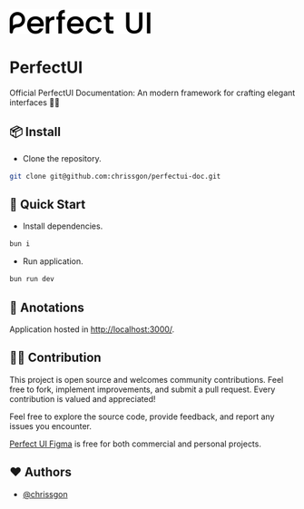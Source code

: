 ![PerfectUI](./public/logo.svg)

# PerfectUI

Official PerfectUI Documentation: An modern framework for crafting elegant interfaces 📖🎨

## 📦 Install

- Clone the repository.

```bash
git clone git@github.com:chrissgon/perfectui-doc.git
```

## 🚀 Quick Start

- Install dependencies.

```bash
bun i
```

- Run application.

```bash
bun run dev
```

## 📝 Anotations

Application hosted in <a href="http://localhost:3000/">http://localhost:3000/</a>.

## 💪🏻 Contribution

This project is open source and welcomes community contributions. Feel free to fork, implement improvements, and submit a pull request. Every contribution is valued and appreciated!

Feel free to explore the source code, provide feedback, and report any issues you encounter.

[Perfect UI Figma](https://www.figma.com/file/szD991W25tQxPuqhfRektk/PerfectUI?type=design&t=NFXUM1OyFfIo9Csc-6) is free for both commercial and personal projects.

## ❤️ Authors

- [@chrissgon](https://www.github.com/chrissgon)
